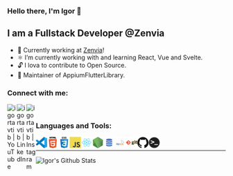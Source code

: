 ### Hello there, I'm Igor 👋

## I am a Fullstack Developer @Zenvia
- 🔭 Currently working at [Zenvia][Zenvia]!
- ⚛️  I’m currently working with and learning React, Vue and Svelte.
- 🔓 I lova to contribute to Open Source.
- 🤖 Maintainer of AppiumFlutterLibrary. 

### Connect with me:

[<img align="left" alt="igortavtib | YouTube" width="22px" src="https://cdn.jsdelivr.net/npm/simple-icons@v3/icons/youtube.svg" />][youtube]
[<img align="left" alt="igortavtib | LinkedIn" width="22px" src="https://cdn.jsdelivr.net/npm/simple-icons@v3/icons/linkedin.svg" />][linkedin]
[<img align="left" alt="igortavtib | Instagram" width="22px" src="https://cdn.jsdelivr.net/npm/simple-icons@v3/icons/instagram.svg" />][instagram]

<br />

### Languages and Tools:

<img align="left" alt="Visual Studio Code" width="26px" src="https://raw.githubusercontent.com/github/explore/80688e429a7d4ef2fca1e82350fe8e3517d3494d/topics/visual-studio-code/visual-studio-code.png"/>
<img align="left" alt="HTML5" width="26px" src="https://raw.githubusercontent.com/github/explore/80688e429a7d4ef2fca1e82350fe8e3517d3494d/topics/html/html.png" />
<img align="left" alt="CSS3" width="26px" src="https://raw.githubusercontent.com/github/explore/80688e429a7d4ef2fca1e82350fe8e3517d3494d/topics/css/css.png" />
<img align="left" alt="JavaScript" width="26px" src="https://raw.githubusercontent.com/github/explore/80688e429a7d4ef2fca1e82350fe8e3517d3494d/topics/javascript/javascript.png" />
<img align="left" alt="React" width="26px" src="https://raw.githubusercontent.com/github/explore/80688e429a7d4ef2fca1e82350fe8e3517d3494d/topics/react/react.png" />
<img align="left" alt="Node.js" width="26px" src="https://raw.githubusercontent.com/github/explore/80688e429a7d4ef2fca1e82350fe8e3517d3494d/topics/nodejs/nodejs.png" />
<img align="left" alt="SQL" width="26px" src="https://raw.githubusercontent.com/github/explore/80688e429a7d4ef2fca1e82350fe8e3517d3494d/topics/sql/sql.png" />
<img align="left" alt="MySQL" width="26px" src="https://raw.githubusercontent.com/github/explore/80688e429a7d4ef2fca1e82350fe8e3517d3494d/topics/mysql/mysql.png" />
<img align="left" alt="Git" width="26px" src="https://raw.githubusercontent.com/github/explore/80688e429a7d4ef2fca1e82350fe8e3517d3494d/topics/git/git.png" />
<img align="left" alt="GitHub" width="26px" src="https://raw.githubusercontent.com/github/explore/78df643247d429f6cc873026c0622819ad797942/topics/github/github.png" />
<img align="left" alt="HTML5" width="26px" src="https://raw.githubusercontent.com/github/explore/80688e429a7d4ef2fca1e82350fe8e3517d3494d/topics/terminal/terminal.png" />

<br/>

---


<img align="left" alt="Igor's Github Stats" src="https://github-readme-stats.vercel.app/api?username=igortavtib&show_icons=true&hide_border=true" />

[Zenvia]: https://zenvia.com/
[youtube]: https://www.youtube.com/channel/UCloFIkgaULO-LHIWs13cjYghttps://youtube.com/igortavtib
[instagram]: https://instagram.com/igortavtib
[linkedin]: https://www.linkedin.com/in/igor-augusto-tavares-tibiriçá-70572b177/
